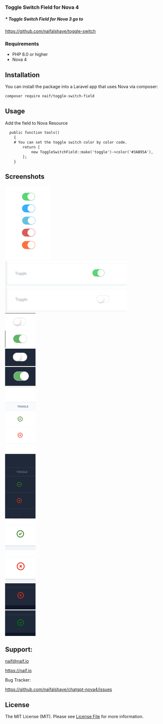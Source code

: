 ### Toggle Switch Field for Nova 4

##### * Toggle Switch Field for Nova 3 go to
https://github.com/naifalshaye/toggle-switch

### Requirements
- PHP 8.0 or higher
- Nova 4

## Installation

You can install the package into a Laravel app that uses Nova via composer:

```bash
composer require naif/toggle-switch-field
```

## Usage

Add the field to Nova Resource

```
  public function tools()
    {
    # You can set the toggle switch color by color code.
        return [
            new ToggleSwitchField::make('toggle')->color('#3AB95A'),
        ];
    }
```

## Screenshots

<img src="screenshots/img.png" width="150"><br>
<img src="screenshots/img_1.png" width="400"><br>
<img src="screenshots/img_2.png" width="400"><br>
<img src="screenshots/off.png" width="100"><br>
<img src="screenshots/on.png" width="100"><br>
<img src="screenshots/dark-off.png" width="100"><br>
<img src="screenshots/dark-on.png" width="100"><br>
<img src="screenshots/index.png" width="100"><br>
<img src="screenshots/dark-index.png" width="100"><br>
<img src="screenshots/detail-on.png" width="100"><br>
<img src="screenshots/detail-off.png" width="100"><br>
<img src="screenshots/dark-detail-off.png" width="100"><br>
<img src="screenshots/dark-detail-on.jpg" width="100"><br>

## Support:
naif@naif.io

https://naif.io

Bug Tracker:

https://github.com/naifalshaye/chatgpt-nova4/issues

## License

The MIT License (MIT). Please see [License File](LICENSE.md) for more information.
